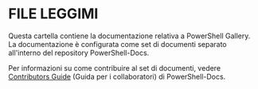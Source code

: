 # <a name="readme"></a>FILE LEGGIMI

Questa cartella contiene la documentazione relativa a PowerShell Gallery.
La documentazione è configurata come set di documenti separato all'interno del repository PowerShell-Docs.

Per informazioni su come contribuire al set di documenti, vedere [Contributors Guide](https://github.com/PowerShell/PowerShell-Docs/blob/staging/CONTRIBUTING.md) (Guida per i collaboratori) di PowerShell-Docs.
